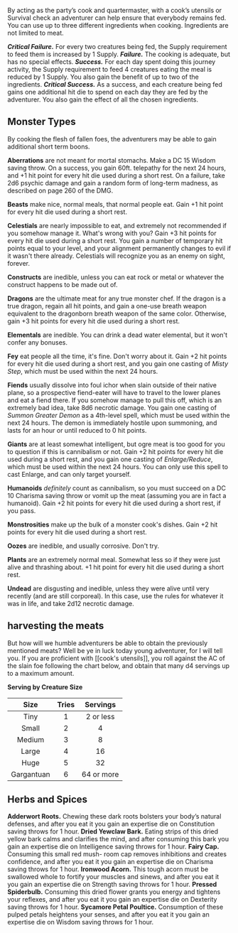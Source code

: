 By acting as the party’s cook and quartermaster, with a cook’s utensils or Survival check an adventurer can help ensure that everybody remains fed. You can use up to three different ingredients when cooking. Ingredients are not limited to meat.

***Critical Failure.*** For every two creatures being fed, the Supply requirement to feed them is increased by 1 Supply. 
***Failure.*** The cooking is adequate, but has no special effects. 
***Success.*** For each day spent doing this journey activity, the Supply requirement to feed 4 creatures eating the meal is reduced by 1 Supply. You also gain the benefit  of up to two of the ingredients.
***Critical Success.*** As a success, and each creature being fed gains one additional hit die to spend on each day they are fed by the adventurer. You also gain the effect of all the chosen ingredients.

## Monster Types
By cooking the flesh of fallen foes, the adventurers may be able to gain additional short term boons.

**Aberrations** are not meant for mortal stomachs. Make a DC 15 Wisdom saving throw. On a success, you gain 60ft. telepathy for the next 24 hours, and +1 hit point for every hit die used during a short rest. On a failure, take 2d6 psychic damage and gain a random form of long-term madness, as described on page 260 of the DMG.

**Beasts** make nice, normal meals, that normal people eat. Gain +1 hit point for every hit die used during a short rest.

**Celestials** are nearly impossible to eat, and extremely not recommended if you somehow manage it. What's wrong with you? Gain +3 hit points for every hit die used during a short rest. You gain a number of temporary hit points equal to your level, and your alignment permanently changes to evil if it wasn't there already. Celestials will recognize you as an enemy on sight, forever.

**Constructs** are inedible, unless you can eat rock or metal or whatever the construct happens to be made out of.

**Dragons** are the ultimate meat for any true monster chef. If the dragon is a true dragon, regain all hit points, and gain a one-use breath weapon equivalent to the dragonborn breath weapon of the same color. Otherwise, gain +3 hit points for every hit die used during a short rest.

**Elementals** are inedible. You can drink a dead water elemental, but it won't confer any bonuses.

**Fey** eat people all the time, it's fine. Don't worry about it. Gain +2 hit points for every hit die used during a short rest, and you gain one casting of _Misty Step_, which must be used within the next 24 hours.

**Fiends** usually dissolve into foul ichor when slain outside of their native plane, so a prospective fiend-eater will have to travel to the lower planes and eat a fiend there. If you somehow manage to pull this off, which is an extremely bad idea, take 8d6 necrotic damage. You gain one casting of _Summon Greater Demon_ as a 4th-level spell, which must be used within the next 24 hours. The demon is immediately hostile upon summoning, and lasts for an hour or until reduced to 0 hit points.

**Giants** are at least somewhat intelligent, but ogre meat is too good for you to question if this is cannibalism or not. Gain +2 hit points for every hit die used during a short rest, and you gain one casting of _Enlarge/Reduce_, which must be used within the next 24 hours. You can only use this spell to cast Enlarge, and can only target yourself.

**Humanoids** _definitely_ count as cannibalism, so you must succeed on a DC 10 Charisma saving throw or vomit up the meat (assuming you are in fact a humanoid). Gain +2 hit points for every hit die used during a short rest, if you pass.

**Monstrosities** make up the bulk of a monster cook's dishes. Gain +2 hit points for every hit die used during a short rest.

**Oozes** are inedible, and usually corrosive. Don't try.

**Plants** are an extremely normal meal. Somewhat less so if they were just alive and thrashing about. +1 hit point for every hit die used during a short rest.

**Undead** are disgusting and inedible, unless they were alive until very recently (and are still corporeal). In this case, use the rules for whatever it was in life, and take 2d12 necrotic damage.

## harvesting the meats
But how will we humble adventurers be able to obtain the previously mentioned meats? Well be ye in luck today young adventurer, for I will tell you. If you are proficient with [[cook's utensils]], you roll against the AC of the slain foe following the chart below, and obtain that many d4 servings up to a maximum amount. 

**Serving by Creature Size**

|    Size    | Tries |  Servings  |
| :--------: | :---: | :--------: |
|    Tiny    |   1   | 2 or less  |
|   Small    |   2   |     4      |
|   Medium   |   3   |     8      |
|   Large    |   4   |     16     |
|    Huge    |   5   |     32     |
| Gargantuan |   6   | 64 or more |
## Herbs and Spices

**Adderwort Roots.** Chewing these dark roots bolsters your body’s natural defenses, and after you eat it you gain an expertise die on Constitution saving throws for 1 hour.
**Dried Yewclaw Bark.** Eating strips of this dried yellow bark calms and clarifies the mind, and after consuming this bark you gain an expertise die on Intelligence saving throws for 1 hour. 
**Fairy Cap.** Consuming this small red mush- room cap removes inhibitions and creates confidence, and after you eat it you gain an expertise die on Charisma saving throws for 1 hour.
**Ironwood Acorn.** This tough acorn must be swallowed whole to fortify your muscles and sinews, and after you eat it you gain an expertise die on Strength saving throws for 1 hour.
**Pressed Spiderbulb.** Consuming this dried flower grants you energy and tightens your reflexes, and after you eat it you gain an expertise die on Dexterity saving throws for 1 hour. 
**Sycamore Petal Poultice.** Consumption of these pulped petals heightens your senses, and after you eat it you gain an expertise die on Wisdom saving throws for 1 hour.
